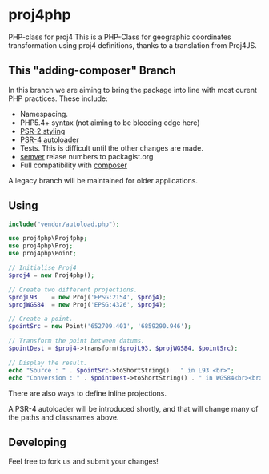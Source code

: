 # proj4php
PHP-class for proj4
This is a PHP-Class for geographic coordinates transformation using proj4 definitions, thanks to a translation from Proj4JS. 

## This "adding-composer" Branch

In this branch we are aiming to bring the package into line with most curent PHP practices. These include:

* Namespacing.
* PHP5.4+ syntax (not aiming to be bleeding edge here)
* [PSR-2 styling](http://www.php-fig.org/psr/psr-2/)
* [PSR-4 autoloader](http://www.php-fig.org/psr/psr-4/)
* Tests. This is difficult until the other changes are made.
* [semver](http://semver.org/) relase numbers to packagist.org
* Full compatibility with [composer](https://getcomposer.org/)

A legacy branch will be maintained for older applications.

## Using

```php
include("vendor/autoload.php");

use proj4php\Proj4php;
use proj4php\Proj;
use proj4php\Point;

// Initialise Proj4
$proj4 = new Proj4php();

// Create two different projections.
$projL93    = new Proj('EPSG:2154', $proj4);
$projWGS84  = new Proj('EPSG:4326', $proj4);

// Create a point.
$pointSrc = new Point('652709.401', '6859290.946');

// Transform the point between datums.
$pointDest = $proj4->transform($projL93, $projWGS84, $pointSrc);

// Display the result.
echo "Source : " . $pointSrc->toShortString() . " in L93 <br>";
echo "Conversion : " . $pointDest->toShortString() . " in WGS84<br><br>";
```

There are also ways to define inline projections.

A PSR-4 autoloader will be introduced shortly,
and that will change many of the paths and classnames above.

## Developing

Feel free to fork us and submit your changes!
